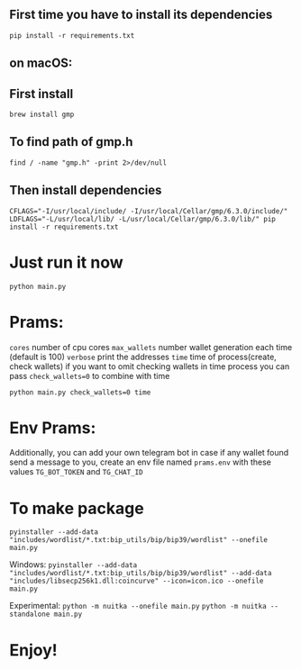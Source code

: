 
## First time you have to install its dependencies
`pip install -r requirements.txt`

## on macOS:

## First install 

`brew install gmp `

## To find path of gmp.h

`find / -name "gmp.h" -print 2>/dev/null `

## Then install dependencies

`CFLAGS="-I/usr/local/include/ -I/usr/local/Cellar/gmp/6.3.0/include/" LDFLAGS="-L/usr/local/lib/ -L/usr/local/Cellar/gmp/6.3.0/lib/" pip install -r requirements.txt
`
# Just run it now
`python main.py`

# Prams:

`cores` number of cpu cores
`max_wallets` number wallet generation each time (default is 100)
`verbose` print the addresses
`time` time of process(create, check wallets)
if you want to omit checking wallets in time process you can pass `check_wallets=0` to combine with time

`python main.py check_wallets=0 time`

# Env Prams:
Additionally, you can add your own telegram bot in case if any wallet found send a message to you,
create an env file named `prams.env`
with these values `TG_BOT_TOKEN` and `TG_CHAT_ID`

# To make package
`pyinstaller --add-data "includes/wordlist/*.txt:bip_utils/bip/bip39/wordlist" --onefile  main.py`

Windows:
`pyinstaller --add-data "includes/wordlist/*.txt:bip_utils/bip/bip39/wordlist" --add-data "includes/libsecp256k1.dll:coincurve" --icon=icon.ico --onefile  main.py`

Experimental:
`python -m nuitka --onefile main.py`
`python -m nuitka --standalone main.py`

# Enjoy!
